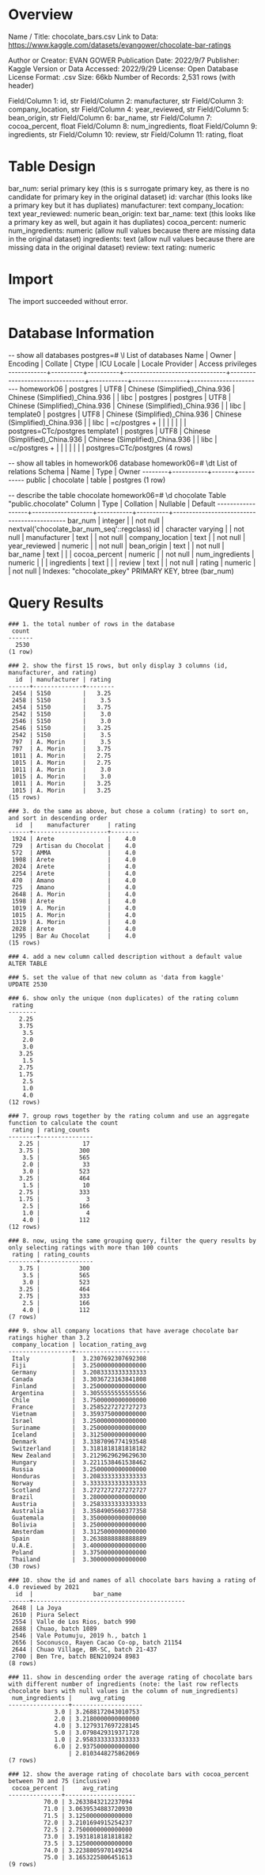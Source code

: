 # Overview
Name / Title: chocolate_bars.csv
Link to Data: https://www.kaggle.com/datasets/evangower/chocolate-bar-ratings

Author or Creator: EVAN GOWER
Publication Date: 2022/9/7
Publisher: Kaggle
Version or Data Accessed: 2022/9/29
License: Open Database License
Format: .csv
Size: 66kb
Number of Records: 2,531 rows (with header)

Field/Column 1: id, str
Field/Column 2: manufacturer, str
Field/Column 3: company_location, str
Field/Column 4: year_reviewed, str
Field/Column 5: bean_origin, str
Field/Column 6: bar_name, str
Field/Column 7: cocoa_percent, float
Field/Column 8: num_ingredients, float
Field/Column 9: ingredients, str
Field/Column 10: review, str
Field/Column 11: rating, float

# Table Design
bar_num: serial primary key (this is s surrogate primary key, as there is no candidate for primary key in the original dataset)
id: varchar (this looks like a primary key but it has dupliates)
manufacturer: text
company_location: text
year_reviewed: numeric
bean_origin: text
bar_name: text (this looks like a primary key as well, but again it has dupliates)
cocoa_percent: numeric
num_ingredients: numeric (allow null values because there are missing data in the original dataset)
ingredients: text (allow null values because there are missing data in the original dataset)
review: text
rating: numeric

# Import
The import succeeded without error.

# Database Information
-- show all databases
postgres=# \l
                                                                     List of databases
    Name    |  Owner   | Encoding |            Collate             |             Ctype              | ICU Locale | Locale Provider |   Access privileges
------------+----------+----------+--------------------------------+--------------------------------+------------+-----------------+-----------------------
 homework06 | postgres | UTF8     | Chinese (Simplified)_China.936 | Chinese (Simplified)_China.936 |            | libc            |
 postgres   | postgres | UTF8     | Chinese (Simplified)_China.936 | Chinese (Simplified)_China.936 |            | libc            |
 template0  | postgres | UTF8     | Chinese (Simplified)_China.936 | Chinese (Simplified)_China.936 |            | libc            | =c/postgres          +
            |          |          |                                |                                |            |                 | postgres=CTc/postgres
 template1  | postgres | UTF8     | Chinese (Simplified)_China.936 | Chinese (Simplified)_China.936 |            | libc            | =c/postgres          +
            |          |          |                                |                                |            |                 | postgres=CTc/postgres
(4 rows)

-- show all tables in homework06 database
homework06=# \dt
           List of relations
 Schema |   Name    | Type  |  Owner
--------+-----------+-------+----------
 public | chocolate | table | postgres
(1 row)

-- describe the table chocolate
homework06=# \d chocolate
                                         Table "public.chocolate"
      Column      |       Type        | Collation | Nullable |                  Default
------------------+-------------------+-----------+----------+--------------------------------------------
 bar_num          | integer           |           | not null | nextval('chocolate_bar_num_seq'::regclass)
 id               | character varying |           | not null |
 manufacturer     | text              |           | not null |
 company_location | text              |           | not null |
 year_reviewed    | numeric           |           | not null |
 bean_origin      | text              |           | not null |
 bar_name         | text              |           |          |
 cocoa_percent    | numeric           |           | not null |
 num_ingredients  | numeric           |           |          |
 ingredients      | text              |           |          |
 review           | text              |           | not null |
 rating           | numeric           |           | not null |
Indexes:
    "chocolate_pkey" PRIMARY KEY, btree (bar_num)

# Query Results
```
### 1. the total number of rows in the database
 count
-------
  2530
(1 row)
```

```
### 2. show the first 15 rows, but only display 3 columns (id, manufacturer, and rating)
  id  | manufacturer | rating
------+--------------+--------
 2454 | 5150         |   3.25
 2458 | 5150         |    3.5
 2454 | 5150         |   3.75
 2542 | 5150         |    3.0
 2546 | 5150         |    3.0
 2546 | 5150         |   3.25
 2542 | 5150         |    3.5
 797  | A. Morin     |    3.5
 797  | A. Morin     |   3.75
 1011 | A. Morin     |   2.75
 1015 | A. Morin     |   2.75
 1011 | A. Morin     |    3.0
 1015 | A. Morin     |    3.0
 1011 | A. Morin     |   3.25
 1015 | A. Morin     |   3.25
(15 rows)
```

```
### 3. do the same as above, but chose a column (rating) to sort on, and sort in descending order
  id  |    manufacturer     | rating
------+---------------------+--------
 1924 | Arete               |    4.0
 729  | Artisan du Chocolat |    4.0
 572  | AMMA                |    4.0
 1908 | Arete               |    4.0
 2024 | Arete               |    4.0
 2254 | Arete               |    4.0
 470  | Amano               |    4.0
 725  | Amano               |    4.0
 2648 | A. Morin            |    4.0
 1598 | Arete               |    4.0
 1019 | A. Morin            |    4.0
 1015 | A. Morin            |    4.0
 1319 | A. Morin            |    4.0
 2028 | Arete               |    4.0
 1295 | Bar Au Chocolat     |    4.0
(15 rows)
```

```
### 4. add a new column called description without a default value
ALTER TABLE
```

```
### 5. set the value of that new column as 'data from kaggle'
UPDATE 2530
```

```
### 6. show only the unique (non duplicates) of the rating column
 rating
--------
   2.25
   3.75
    3.5
    2.0
    3.0
   3.25
    1.5
   2.75
   1.75
    2.5
    1.0
    4.0
(12 rows)
```

```
### 7. group rows together by the rating column and use an aggregate function to calculate the count
 rating | rating_counts
--------+---------------
   2.25 |            17
   3.75 |           300
    3.5 |           565
    2.0 |            33
    3.0 |           523
   3.25 |           464
    1.5 |            10
   2.75 |           333
   1.75 |             3
    2.5 |           166
    1.0 |             4
    4.0 |           112
(12 rows) 
```

```
### 8. now, using the same grouping query, filter the query results by only selecting ratings with more than 100 counts
 rating | rating_counts
--------+---------------
   3.75 |           300
    3.5 |           565
    3.0 |           523
   3.25 |           464
   2.75 |           333
    2.5 |           166
    4.0 |           112
(7 rows) 
```

```
### 9. show all company locations that have average chocolate bar ratings higher than 3.2
 company_location | location_rating_avg
------------------+---------------------
 Italy            |  3.2307692307692308
 Fiji             |  3.2500000000000000
 Germany          |  3.2083333333333333
 Canada           |  3.3036723163841808
 Finland          |  3.2500000000000000
 Argentina        |  3.3055555555555556
 Chile            |  3.7500000000000000
 France           |  3.2585227272727273
 Vietnam          |  3.3593750000000000
 Israel           |  3.2500000000000000
 Suriname         |  3.2500000000000000
 Iceland          |  3.3125000000000000
 Denmark          |  3.3387096774193548
 Switzerland      |  3.3181818181818182
 New Zealand      |  3.2129629629629630
 Hungary          |  3.2211538461538462
 Russia           |  3.2500000000000000
 Honduras         |  3.2083333333333333
 Norway           |  3.3333333333333333
 Scotland         |  3.2727272727272727
 Brazil           |  3.2800000000000000
 Austria          |  3.2583333333333333
 Australia        |  3.3584905660377358
 Guatemala        |  3.3500000000000000
 Bolivia          |  3.2500000000000000
 Amsterdam        |  3.3125000000000000
 Spain            |  3.2638888888888889
 U.A.E.           |  3.4000000000000000
 Poland           |  3.3750000000000000
 Thailand         |  3.3000000000000000
(30 rows)
```

```
### 10. show the id and names of all chocolate bars having a rating of 4.0 reviewed by 2021
  id  |                 bar_name
------+-------------------------------------------
 2648 | La Joya
 2610 | Piura Select
 2554 | Valle de Los Rios, batch 990
 2688 | Chuao, batch 1089
 2546 | Vale Potumuju, 2019 h., batch 1
 2656 | Soconusco, Rayen Cacao Co-op, batch 21154
 2644 | Chuao Village, BR-SC, batch 21-437
 2700 | Ben Tre, batch BEN210924 8983
(8 rows)
```

```
### 11. show in descending order the average rating of chocolate bars with different number of ingredients (note: the last row reflects chocolate bars with null values in the column of num_ingredients)
 num_ingredients |     avg_rating
-----------------+--------------------
             3.0 | 3.2688172043010753
             2.0 | 3.2180000000000000
             4.0 | 3.1279317697228145
             5.0 | 3.0798429319371728
             1.0 | 2.9583333333333333
             6.0 | 2.9375000000000000
                 | 2.8103448275862069
(7 rows)
```

```
### 12. show the average rating of chocolate bars with cocoa_percent between 70 and 75 (inclusive)
 cocoa_percent |     avg_rating
---------------+--------------------
          70.0 | 3.2633843212237094
          71.0 | 3.0639534883720930
          71.5 | 3.1250000000000000
          72.0 | 3.2101694915254237
          72.5 | 2.7500000000000000
          73.0 | 3.1931818181818182
          73.5 | 3.1250000000000000
          74.0 | 3.2238805970149254
          75.0 | 3.1653225806451613
(9 rows)
```